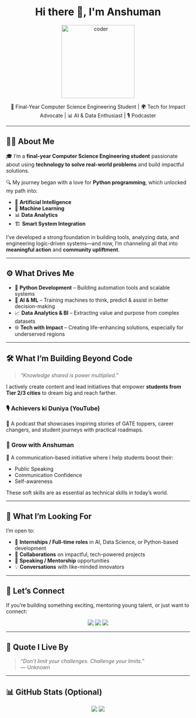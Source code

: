 <h1 align="center">Hi there 👋, I'm Anshuman</h1>
<p align="center">
  <img src="https://media.giphy.com/media/L1R1tvI9svkIWwpVYr/giphy.gif" width="200" alt="coder" />
</p>

<p align="center">
  🚀 Final-Year Computer Science Engineering Student | 🌍 Tech for Impact Advocate | 📊 AI & Data Enthusiast | 🎙️ Podcaster 
</p>

---

## 👨‍💻 About Me

🎓 I’m a **final-year Computer Science Engineering student** passionate about using **technology to solve real-world problems** and build impactful solutions.

🔍 My journey began with a love for **Python programming**, which unlocked my path into:
- 🤖 **Artificial Intelligence**
- 🧠 **Machine Learning**
- 📊 **Data Analytics**
- 🏗️ **Smart System Integration**

I’ve developed a strong foundation in building tools, analyzing data, and engineering logic-driven systems—and now, I’m channeling all that into **meaningful action** and **community upliftment**.

---

## ⚙️ What Drives Me

- 🐍 **Python Development** – Building automation tools and scalable systems
- 🤖 **AI & ML** – Training machines to think, predict & assist in better decision-making
- 📈 **Data Analytics & BI** – Extracting value and purpose from complex datasets
- 🌐 **Tech with Impact** – Creating life-enhancing solutions, especially for underserved regions

---

## 🛠️ What I’m Building Beyond Code

> _"Knowledge shared is power multiplied."_  

I actively create content and lead initiatives that empower **students from Tier 2/3 cities** to dream big and reach farther.

### 🎙️ Achievers ki Duniya (YouTube)
🧭 A podcast that showcases inspiring stories of GATE toppers, career changers, and student journeys with practical roadmaps.

### 🎤 Grow with Anshuman
💬 A communication-based initiative where I help students boost their:
- Public Speaking
- Communication Confidence
- Self-awareness

These soft skills are as essential as technical skills in today’s world.

---

## 🌱 What I’m Looking For

I’m open to:
- 💼 **Internships / Full-time roles** in AI, Data Science, or Python-based development
- 🤝 **Collaborations** on impactful, tech-powered projects
- 🎤 **Speaking / Mentorship** opportunities
- 💡 **Conversations** with like-minded innovators

---

## 🤝 Let’s Connect

If you’re building something exciting, mentoring young talent, or just want to connect:

<p align="center">
  <a href="https://linkedin.com/in/your-link" target="_blank"><img src="https://img.shields.io/badge/LinkedIn-blue?logo=linkedin&style=for-the-badge" /></a>
  <a href="https://twitter.com/yourhandle" target="_blank"><img src="https://img.shields.io/badge/Twitter-black?logo=twitter&style=for-the-badge" /></a>
  <a href="mailto:your-email@example.com"><img src="https://img.shields.io/badge/Gmail-red?logo=gmail&style=for-the-badge" /></a>
</p>

---

## 📌 Quote I Live By

> _“Don’t limit your challenges. Challenge your limits.”_  
> — Unknown

---

## 📊 GitHub Stats (Optional)

<p align="center">
  <img src="https://github-readme-stats.vercel.app/api?username=your-github-username&show_icons=true&theme=radical" />
  <img src="https://github-readme-streak-stats.herokuapp.com/?user=your-github-username&theme=radical" />
</p>
